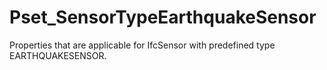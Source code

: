 # Pset_SensorTypeEarthquakeSensor

Properties that are applicable for IfcSensor with predefined type EARTHQUAKESENSOR.
<!-- end of short definition -->

